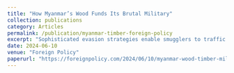 ```yaml
---
title: "How Myanmar’s Wood Funds Its Brutal Military"
collection: publications
category: Articles
permalink: /publication/myanmar-timber-foreign-policy
excerpt: "Sophisticated evasion strategies enable smugglers to traffic conflict timber into legal markets, enriching Myanmar's military and other violent regimes."
date: 2024-06-10
venue: "Foreign Policy"
paperurl: "https://foreignpolicy.com/2024/06/10/myanmar-wood-timber-military-junta-conflict-sanctions/"
---
```

